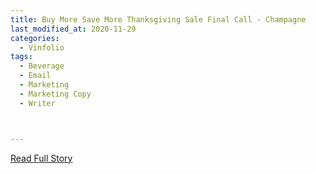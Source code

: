 ```yaml
---
title: Buy More Save More Thanksgiving Sale Final Call - Champagne
last_modified_at: 2020-11-29
categories:
  - Vinfolio
tags:
  - Beverage
  - Email
  - Marketing
  - Marketing Copy
  - Writer



---
```




<a href="http://links.vinfolio.com/e/evib?_t=414f72b8e11b4850bb66506e2c10eaa1&_m=089e660eaf92416ea495ed7827e32152&_e=h-WrrQ4AqyKlpvcdD5EZ6PHRjN6fBNBGbUkzaXPly1xBYMNNCI1OEJbusL6CTXA87yhYe6zjG0DTVO7lzViKQjgA7pQMYhlo5EbgEBxBRSL3cbIyz27V-YtFzrfcHdaP" target="_blank">Read Full Story</a>
